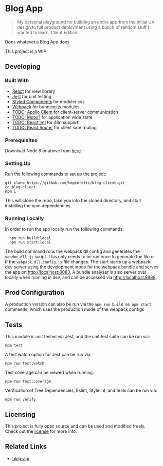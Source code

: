# Blog App
> My personal playground for building an entire app from the initial UX design to full product deployment using a bunch of random stuff I wanted to learn: Client Edition

Does whatever a Blog App does

This project is a WIP

## Developing

### Built With
* [React](https://reactjs.org/) for view library
* [Jest](https://facebook.github.io/jest/) for unit testing
* [Styled Components](https://github.com/styled-components/styled-components) for moduler css
* [Webpack](https://webpack.js.org/) for bundling js modules
* [TODO: Apollo Client](https://www.apollographql.com/client/) for client-server communication
* [TODO: Mobx?](https://github.com/mobxjs/mobx) for application wide state
* [TODO: React Intl](https://github.com/yahoo/react-intl) for i18n support
* [TODO: React Router](https://reacttraining.com/react-router/) for client side routing

### Prerequisites

Download Node 8 or above from [here](https://nodejs.org/en/)

### Setting Up

Run the following commands to set up the project:

```shell
git clone https://github.com/bmpieretti/blog-client.git
cd blog-client
npm i
```

This will clone the repo, take you into the cloned directory, and start installing the npm dependencies

### Running Locally

In order to run the app locally run the following commands:

```shell
  npm run build:local
  npm run start:local
```

The build command runs the webpack dll config and generates the `vendor.dll.js` script. This only needs to be run once to generate the file or if the `webpack.dll.config.js` file changes. The start starts up a webpack dev server using the development mode for the webpack bundle and serves the app on [http://localhost:8080](http://localhost:8080). A bundle analyzer is also server over locally when running in dev, and can be accessed via [http://localhost:8888](http://localhost:8888).

## Prod Configuration

A production version can also be run via the `npm run build && npm start` commands, which uses the production mode of the webpack configs

## Tests

This module is unit tested via Jest, and the unit test suite can be run via:

```shell
npm test
```

A test watch option for Jest can be run via:

```shell
npm run test:watch
```

Test coverage can be viewed when running:

```shell
npm run test:coverage
```

Verification of Tree Dependencies, Eslint, Stylelint, and tests can be run via:

```shell
npm run verify
```

## Licensing

This project is fully open source and can be used and modified freely. Check out the [license](https://github.com/bmpieretti/blog-client/blob/master/LICENSE) for more info.

## Related Links
* [blog-api](https://github.com/bmpieretti/blog-api.git)
